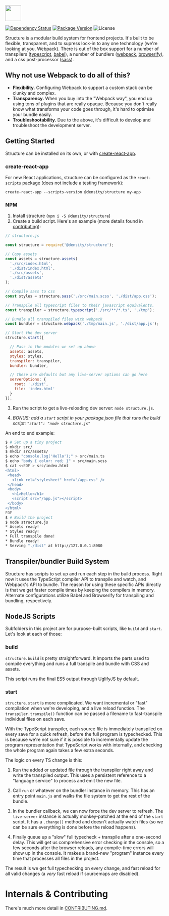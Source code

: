 <img src="https://cdn.rawgit.com/DensityCo/structure/master/logo.svg" height="50" />

<br />

[![Dependency Status](https://david-dm.org/densityco/structure.svg)](https://david-dm.org/densityco/structure)
[![Package Version](https://img.shields.io/npm/v/@density/structure.svg)](https://npmjs.com/@density/structure)
![License](https://img.shields.io/badge/License-MIT-green.svg)

Structure is a modular build system for frontend projects. It's built to be flexible, transparent, and to supress
lock-in to any one technology (we're looking at you, Webpack). There is out of the box support for a
number of transpilers ([typescript](https://www.typescriptlang.org/), [babel](https://babeljs.io)),
a number of bundlers ([webpack](https://webpack.github.io/), [browserify](http://browserify.org/)),
and a css post-processor ([sass](https://sass-lang.com)).

## Why not use Webpack to do all of this?
- **Flexibility.** Configuring Webpack to support a custom stack can be clunky and complex.
- **Transparency.** When you buy into the "Webpack way", you end up using tons of plugins that are
  really opaque. Because you don't really know what transforms your code goes through, it's hard to
  optimise your bundle easily.
- **Troubleshootability.** Due to the above, it's difficult to develop and troubleshoot the development server.

## Getting Started

Structure can be installed on its own, or with [create-react-app](https://github.com/facebookincubator/create-react-app/).

### create-react-app

For new React applications, structure can be configured as the `react-scripts` package (does not include a testing framework):

    create-react-app --scripts-version @density/structure my-app

### NPM

1. Install structure (`npm i -S @density/structure`)
2. Create a build script. Here's an example (more details found in [contributing](CONTRIBUTING.md)):

```javascript
// structure.js

const structure = require('@density/structure');

// Copy assets
const assets = structure.assets(
  './src/index.html',
  './dist/index.html',
  './src/assets',
  './dist/assets'
);

// Compile sass to css
const styles = structure.sass('./src/main.scss', './dist/app.css');

// Transpile all typescript files to their javascript equivalents.
const transpiler = structure.typescript('./src/**/*.ts', './tmp');

// Bundle all transpiled files with webpack
const bundler = structure.webpack('./tmp/main.js', './dist/app.js');

// Start the dev server
structure.start({

  // Pass in the modules we set up above
  assets: assets,
  styles: styles,
  transpiler: transpiler,
  bundler: bundler,

  // These are defaults but any live-server options can go here
  serverOptions: {
    root: './dist',
    file: 'index.html'
  }
});
```

3. Run the script to get a live-reloading dev server: `node structure.js`.

4. *BONUS: add a `start` script in your package.json file that runs the build script: `"start": "node structure.js"`*

An end to end example:

```sh
$ # Set up a tiny project
$ mkdir src/
$ mkdir src/assets/
$ echo "console.log('Hello');" > src/main.ts
$ echo "body { color: red; }" > src/main.scss
$ cat <<EOF > src/index.html
<html>
 <head>
   <link rel="stylesheet" href="/app.css" />
 </head>
 <body>
   <h1>Hello</h1>
   <script src="/app.js"></script>
 </body>
</html>
EOF
$ # Build the project
$ node structure.js
* Assets ready!
* Styles ready!
* Full transpile done!
* Bundle ready!
* Serving "./dist" at http://127.0.0.1:8080
```

## Transpiler/bundler Build System
Structure has scripts to set up and run each step in the build process. Right now it uses the TypeScript compiler API to transpile and watch, and Webpack's API to bundle. The reason for using these specific APIs directly is that we get faster compile times by keeping the compilers in memory. Alternate configurations utilize Babel and Browserify for transpiling and bundling, respectively.

## NodeJS Scripts

Subfolders in this project are for purpose-built scripts, like `build` and `start`. Let's look at each of those:

### build

`structure.build` is pretty straightforward. It imports the parts used to compile everything and runs a full transpile and bundle with CSS and assets.

This script runs the final ES5 output through UglifyJS by default.

### start

`structure.start` is more complicated. We want incremental or "fast" compilation when we're developing, and a live reload function. The `transpiler.transpile()` function can be passed a filename to fast-transpile individual files on each save.

With the TypeScript transpiler, each source file is immediately transpiled on every save for a quick refresh, before the full program is typechecked. This is because we're not sure if it is possible to incrementally update the program representation that TypeScript works with internally, and checking the whole program again takes a few extra seconds.

The logic on every TS change is this:

1) Run the added or updated file through the transpiler right away and write the transpiled output. This uses a persistent reference to a "language service" to process and emit the new file.

2) Call `run` or whatever on the bundler instance in memory. This has an entry point `main.js` and walks the file system to get the rest of the bundle.

3) In the bundler callback, we can now force the dev server to refresh. The `live-server` instance is actually monkey-patched at the end of the `start` script. It has a `.change()` method and doesn't actually watch files (so we can be sure everything is done before the reload happens).

4) Finally queue up a "slow" full typecheck + transpile after a one-second delay. This will get us comprehensive error checking in the console, so a few seconds after the browser reloads, any compile-time errors will show up in the console. It makes a brand-new "program" instance every time that processes all files in the project.

The result is we get full typechecking on every change, and fast reload for all valid changes (a *very* fast reload if sourcemaps are disabled).


# Internals & Contributing
There's much more detail in [CONTRIBUTING.md](CONTRIBUTING.md).

